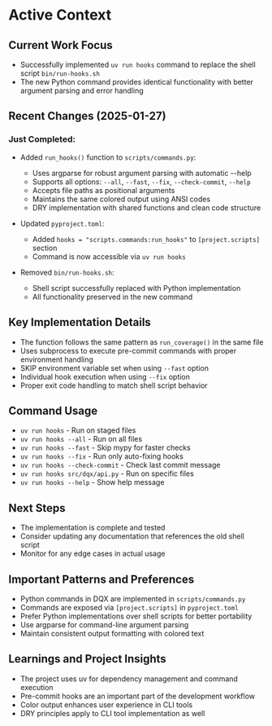 # Active Context

## Current Work Focus
- Successfully implemented `uv run hooks` command to replace the shell script `bin/run-hooks.sh`
- The new Python command provides identical functionality with better argument parsing and error handling

## Recent Changes (2025-01-27)
### Just Completed:
- Added `run_hooks()` function to `scripts/commands.py`:
  - Uses argparse for robust argument parsing with automatic --help
  - Supports all options: `--all`, `--fast`, `--fix`, `--check-commit`, `--help`
  - Accepts file paths as positional arguments
  - Maintains the same colored output using ANSI codes
  - DRY implementation with shared functions and clean code structure

- Updated `pyproject.toml`:
  - Added `hooks = "scripts.commands:run_hooks"` to `[project.scripts]` section
  - Command is now accessible via `uv run hooks`

- Removed `bin/run-hooks.sh`:
  - Shell script successfully replaced with Python implementation
  - All functionality preserved in the new command

## Key Implementation Details
- The function follows the same pattern as `run_coverage()` in the same file
- Uses subprocess to execute pre-commit commands with proper environment handling
- SKIP environment variable set when using `--fast` option
- Individual hook execution when using `--fix` option
- Proper exit code handling to match shell script behavior

## Command Usage
- `uv run hooks` - Run on staged files
- `uv run hooks --all` - Run on all files
- `uv run hooks --fast` - Skip mypy for faster checks
- `uv run hooks --fix` - Run only auto-fixing hooks
- `uv run hooks --check-commit` - Check last commit message
- `uv run hooks src/dqx/api.py` - Run on specific files
- `uv run hooks --help` - Show help message

## Next Steps
- The implementation is complete and tested
- Consider updating any documentation that references the old shell script
- Monitor for any edge cases in actual usage

## Important Patterns and Preferences
- Python commands in DQX are implemented in `scripts/commands.py`
- Commands are exposed via `[project.scripts]` in `pyproject.toml`
- Prefer Python implementations over shell scripts for better portability
- Use argparse for command-line argument parsing
- Maintain consistent output formatting with colored text

## Learnings and Project Insights
- The project uses uv for dependency management and command execution
- Pre-commit hooks are an important part of the development workflow
- Color output enhances user experience in CLI tools
- DRY principles apply to CLI tool implementation as well
